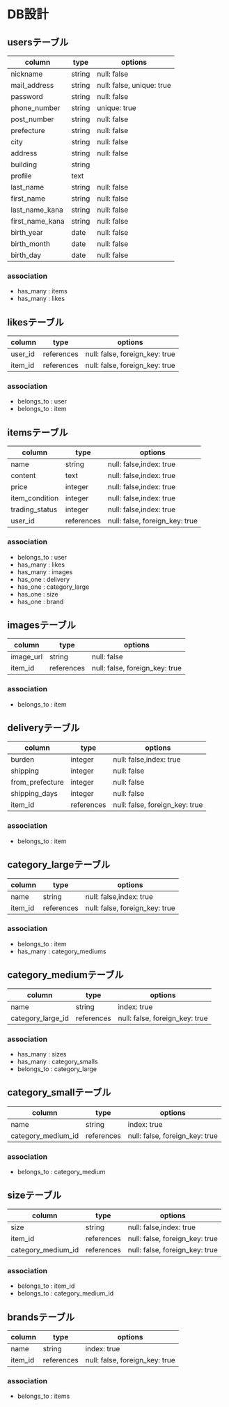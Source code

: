 # DB設計

## usersテーブル
|column|type|options|
|------|----|-------|
|nickname|string|null: false|
|mail_address|string|null: false, unique: true|
|password|string|null: false|
|phone_number|string|unique: true|
|post_number|string|null: false|
|prefecture|string|null: false|
|city|string|null: false|
|address|string|null: false|
|building|string||
|profile|text||
|last_name|string|null: false|
|first_name|string|null: false|
|last_name_kana|string|null: false|
|first_name_kana|string|null: false|
|birth_year|date|null: false|
|birth_month|date|null: false|
|birth_day|date|null: false|

### association
- has_many : items
- has_many : likes

## likesテーブル
|column|type|options|
|------|----|-------|
|user_id|references|null: false, foreign_key: true|
|item_id|references|null: false, foreign_key: true|

### association
- belongs_to : user
- belongs_to : item

## itemsテーブル
|column|type|options|
|------|----|-------|
|name|string|null: false,index: true|
|content|text|null: false,index: true|
|price|integer|null: false,index: true|
|item_condition|integer|null: false,index: true|
|trading_status|integer|null: false,index: true|
|user_id|references|null: false, foreign_key: true|

### association
- belongs_to : user
- has_many : likes
- has_many : images
- has_one : delivery
- has_one : category_large
- has_one : size
- has_one : brand

## imagesテーブル
|column|type|options|
|------|----|-------|
|image_url|string|null: false|
|item_id|references|null: false, foreign_key: true|

### association
- belongs_to : item

## deliveryテーブル
|column|type|options|
|------|----|-------|
|burden|integer|null: false,index: true|
|shipping|integer|null: false|
|from_prefecture|integer|null: false|
|shipping_days|integer|null: false|
|item_id|references|null: false, foreign_key: true|

### association
- belongs_to : item

## category_largeテーブル
|column|type|options|
|------|----|-------|
|name|string|null: false,index: true|
|item_id|references|null: false, foreign_key: true|

### association
- belongs_to : item
- has_many : category_mediums

## category_mediumテーブル
|column|type|options|
|------|----|-------|
|name|string|index: true|
|category_large_id|references|null: false, foreign_key: true|

### association
- has_many : sizes
- has_many : category_smalls
- belongs_to : category_large

## category_smallテーブル
|column|type|options|
|------|----|-------|
|name|string|index: true|
|category_medium_id|references|null: false, foreign_key: true|

### association
- belongs_to : category_medium

## sizeテーブル
|column|type|options|
|------|----|-------|
|size|string|null: false,index: true|
|item_id|references|null: false, foreign_key: true|
|category_medium_id|references|null: false, foreign_key: true|

### association
- belongs_to : item_id
- belongs_to : category_medium_id

## brandsテーブル
|column|type|options|
|------|----|-------|
|name|string|index: true|
|item_id|references|null: false, foreign_key: true|

### association
- belongs_to : items
